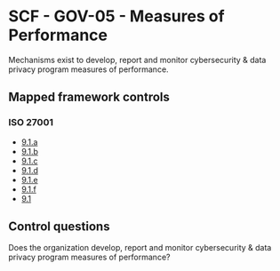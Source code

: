 # SCF - GOV-05 - Measures of Performance
Mechanisms exist to develop, report and monitor cybersecurity & data privacy program measures of performance.
## Mapped framework controls
### ISO 27001
- [9.1.a](../iso27001/9.md#91a)
- [9.1.b](../iso27001/9.md#91b)
- [9.1.c](../iso27001/9.md#91c)
- [9.1.d](../iso27001/9.md#91d)
- [9.1.e](../iso27001/9.md#91e)
- [9.1.f](../iso27001/9.md#91f)
- [9.1](../iso27001/9.md#91)
  
## Control questions
Does the organization develop, report and monitor cybersecurity & data privacy program measures of performance?
  